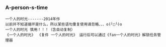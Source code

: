 # <h3>A-person-s-time</h3>
    一个人的时光-------2014年作
    以前并不知道循环是什么，所以某些语句重复使用请忽略、、、o(╯□╰)o
    一个人的时光 慎用！！！（含自动复制）
    《一个人的时光》 《复件 一个人的时光》 运行后可以通过《fan一个人的时光》解锁任务管理器

